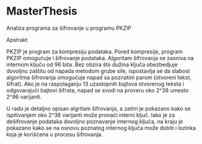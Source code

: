 # MasterThesis
Analiza programa za šifrovanje u programu PKZIP

Apstrakt

PKZIP je program za kompresiju podataka. Pored kompresije, program PKZIP omogućuje i šifrovanje podataka. 
Algoritam šifrovanja se zasniva na internom ključu od 96 bita. 
Bez obzira što dužina ključa obezbedjuje dovoljnu zaštitu od napada metodom grube sile, ispostavlja se da slabost algoritma šifrovanja 
omogućuje napad sa poznatim parom (otvoreni tekst, šifrat). 
Ako je na raspolaganju 13 uzastopnih bajtova otvorenog teksta i odgovarajući bajtovi šifrata, napad se svodi na proveru oko 2^38 umesto 2^96 varijanti.

U radu je detaljno opisan algritam šifrovanja, a zatim je pokazano kako se ispitivanjem oko 2^38 varijanti može pronaći interni ključ. 
Iako je za dešifrovanje podataka dovoljno poznavanje internog ključa, 
na kraju je pokazano kako se na osnovu poznatog internog ključa može dobiti i lozinka koja je korišćena u procesu šifrovanja.
